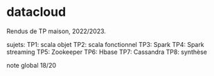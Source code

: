# datacloud

Rendus de TP maison, 2022/2023.

sujets:
TP1: scala objet
TP2: scala fonctionnel
TP3: Spark
TP4: Spark streaming
TP5: Zookeeper
TP6: Hbase
TP7: Cassandra
TP8: synthèse

note global 18/20 
